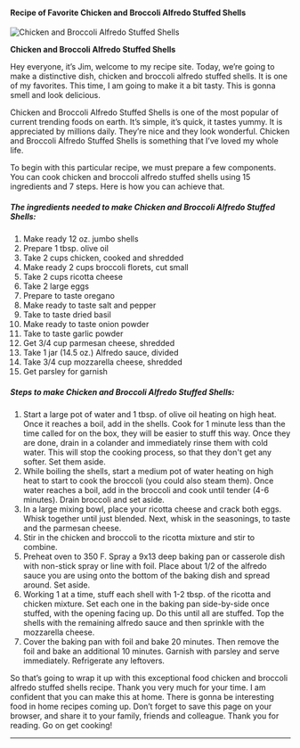             

#### Recipe of Favorite Chicken and Broccoli Alfredo Stuffed Shells

![Chicken and Broccoli Alfredo Stuffed Shells](https://img-global.cpcdn.com/recipes/a7c6fc27d5e832cc/751x532cq70/chicken-and-broccoli-alfredo-stuffed-shells-recipe-main-photo.jpg)

**Chicken and Broccoli Alfredo Stuffed Shells**

Hey everyone, it’s Jim, welcome to my recipe site. Today, we’re going to make a distinctive dish, chicken and broccoli alfredo stuffed shells. It is one of my favorites. This time, I am going to make it a bit tasty. This is gonna smell and look delicious.

Chicken and Broccoli Alfredo Stuffed Shells is one of the most popular of current trending foods on earth. It’s simple, it’s quick, it tastes yummy. It is appreciated by millions daily. They’re nice and they look wonderful. Chicken and Broccoli Alfredo Stuffed Shells is something that I’ve loved my whole life.

To begin with this particular recipe, we must prepare a few components. You can cook chicken and broccoli alfredo stuffed shells using 15 ingredients and 7 steps. Here is how you can achieve that.

##### The ingredients needed to make Chicken and Broccoli Alfredo Stuffed Shells:

1.  Make ready 12 oz. jumbo shells
2.  Prepare 1 tbsp. olive oil
3.  Take 2 cups chicken, cooked and shredded
4.  Make ready 2 cups broccoli florets, cut small
5.  Take 2 cups ricotta cheese
6.  Take 2 large eggs
7.  Prepare to taste oregano
8.  Make ready to taste salt and pepper
9.  Take to taste dried basil
10.  Make ready to taste onion powder
11.  Take to taste garlic powder
12.  Get 3/4 cup parmesan cheese, shredded
13.  Take 1 jar (14.5 oz.) Alfredo sauce, divided
14.  Take 3/4 cup mozzarella cheese, shredded
15.  Get parsley for garnish

##### Steps to make Chicken and Broccoli Alfredo Stuffed Shells:

1.  Start a large pot of water and 1 tbsp. of olive oil heating on high heat. Once it reaches a boil, add in the shells. Cook for 1 minute less than the time called for on the box, they will be easier to stuff this way. Once they are done, drain in a colander and immediately rinse them with cold water. This will stop the cooking process, so that they don't get any softer. Set them aside.
2.  While boiling the shells, start a medium pot of water heating on high heat to start to cook the broccoli (you could also steam them). Once water reaches a boil, add in the broccoli and cook until tender (4-6 minutes). Drain broccoli and set aside.
3.  In a large mixing bowl, place your ricotta cheese and crack both eggs. Whisk together until just blended. Next, whisk in the seasonings, to taste and the parmesan cheese.
4.  Stir in the chicken and broccoli to the ricotta mixture and stir to combine.
5.  Preheat oven to 350 F. Spray a 9x13 deep baking pan or casserole dish with non-stick spray or line with foil. Place about 1/2 of the alfredo sauce you are using onto the bottom of the baking dish and spread around. Set aside.
6.  Working 1 at a time, stuff each shell with 1-2 tbsp. of the ricotta and chicken mixture. Set each one in the baking pan side-by-side once stuffed, with the opening facing up. Do this until all are stuffed. Top the shells with the remaining alfredo sauce and then sprinkle with the mozzarella cheese.
7.  Cover the baking pan with foil and bake 20 minutes. Then remove the foil and bake an additional 10 minutes. Garnish with parsley and serve immediately. Refrigerate any leftovers.

So that’s going to wrap it up with this exceptional food chicken and broccoli alfredo stuffed shells recipe. Thank you very much for your time. I am confident that you can make this at home. There is gonna be interesting food in home recipes coming up. Don’t forget to save this page on your browser, and share it to your family, friends and colleague. Thank you for reading. Go on get cooking!

* * *